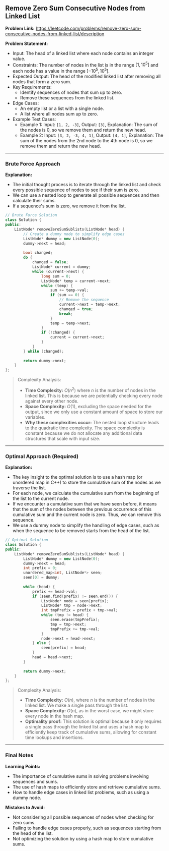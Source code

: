 ## Remove Zero Sum Consecutive Nodes from Linked List
**Problem Link:** https://leetcode.com/problems/remove-zero-sum-consecutive-nodes-from-linked-list/description

**Problem Statement:**
- Input: The head of a linked list where each node contains an integer value.
- Constraints: The number of nodes in the list is in the range $[1, 10^5]$ and each node has a value in the range $[-10^5, 10^5]$.
- Expected Output: The head of the modified linked list after removing all nodes that form a zero sum.
- Key Requirements:
  - Identify sequences of nodes that sum up to zero.
  - Remove these sequences from the linked list.
- Edge Cases:
  - An empty list or a list with a single node.
  - A list where all nodes sum up to zero.
- Example Test Cases:
  - Example 1: Input: `[1, 2, -3]`, Output: `[3]`, Explanation: The sum of the nodes is 0, so we remove them and return the new head.
  - Example 2: Input: `[3, 2, -3, 4, 1]`, Output: `[4, 1]`, Explanation: The sum of the nodes from the 2nd node to the 4th node is 0, so we remove them and return the new head.

---

### Brute Force Approach

**Explanation:**
- The initial thought process is to iterate through the linked list and check every possible sequence of nodes to see if their sum is zero.
- We can use a nested loop to generate all possible sequences and then calculate their sums.
- If a sequence's sum is zero, we remove it from the list.

```cpp
// Brute Force Solution
class Solution {
public:
    ListNode* removeZeroSumSublists(ListNode* head) {
        // Create a dummy node to simplify edge cases
        ListNode* dummy = new ListNode(0);
        dummy->next = head;
        
        bool changed;
        do {
            changed = false;
            ListNode* current = dummy;
            while (current->next) {
                long sum = 0;
                ListNode* temp = current->next;
                while (temp) {
                    sum += temp->val;
                    if (sum == 0) {
                        // Remove the sequence
                        current->next = temp->next;
                        changed = true;
                        break;
                    }
                    temp = temp->next;
                }
                if (!changed) {
                    current = current->next;
                }
            }
        } while (changed);
        
        return dummy->next;
    }
};
```

> Complexity Analysis:
> - **Time Complexity:** $O(n^2)$ where $n$ is the number of nodes in the linked list. This is because we are potentially checking every node against every other node.
> - **Space Complexity:** $O(1)$, excluding the space needed for the output, since we only use a constant amount of space to store our variables.
> - **Why these complexities occur:** The nested loop structure leads to the quadratic time complexity. The space complexity is constant because we do not allocate any additional data structures that scale with input size.

---

### Optimal Approach (Required)

**Explanation:**
- The key insight to the optimal solution is to use a hash map (or unordered map in C++) to store the cumulative sum of the nodes as we traverse the list.
- For each node, we calculate the cumulative sum from the beginning of the list to the current node.
- If we encounter a cumulative sum that we have seen before, it means that the sum of the nodes between the previous occurrence of this cumulative sum and the current node is zero. Thus, we can remove this sequence.
- We use a dummy node to simplify the handling of edge cases, such as when the sequence to be removed starts from the head of the list.

```cpp
// Optimal Solution
class Solution {
public:
    ListNode* removeZeroSumSublists(ListNode* head) {
        ListNode* dummy = new ListNode(0);
        dummy->next = head;
        int prefix = 0;
        unordered_map<int, ListNode*> seen;
        seen[0] = dummy;
        
        while (head) {
            prefix += head->val;
            if (seen.find(prefix) != seen.end()) {
                ListNode* node = seen[prefix];
                ListNode* tmp = node->next;
                int tmpPrefix = prefix + tmp->val;
                while (tmp != head) {
                    seen.erase(tmpPrefix);
                    tmp = tmp->next;
                    tmpPrefix += tmp->val;
                }
                node->next = head->next;
            } else {
                seen[prefix] = head;
            }
            head = head->next;
        }
        
        return dummy->next;
    }
};
```

> Complexity Analysis:
> - **Time Complexity:** $O(n)$, where $n$ is the number of nodes in the linked list. We make a single pass through the list.
> - **Space Complexity:** $O(n)$, as in the worst case, we might store every node in the hash map.
> - **Optimality proof:** This solution is optimal because it only requires a single pass through the linked list and uses a hash map to efficiently keep track of cumulative sums, allowing for constant time lookups and insertions.

---

### Final Notes

**Learning Points:**
- The importance of cumulative sums in solving problems involving sequences and sums.
- The use of hash maps to efficiently store and retrieve cumulative sums.
- How to handle edge cases in linked list problems, such as using a dummy node.

**Mistakes to Avoid:**
- Not considering all possible sequences of nodes when checking for zero sums.
- Failing to handle edge cases properly, such as sequences starting from the head of the list.
- Not optimizing the solution by using a hash map to store cumulative sums.